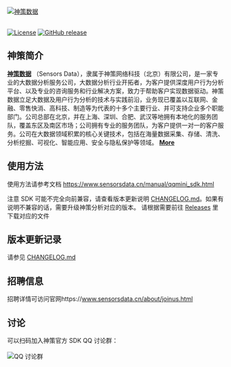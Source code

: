 [![神策数据](https://github.com/sensorsdata/sa-sdk-android/raw/master/docs/logo.png "神策数据")](https://www.sensorsdata.cn/)
<br><br>

[![License](https://img.shields.io/github/license/sensorsdata/sa-sdk-qqmini.svg)](https://github.com/sensorsdata/sa-sdk-qqmini/blob/master/LICENSE)
[![GitHub release](https://img.shields.io/github/release/sensorsdata/sa-sdk-qqmini.svg)](https://github.com/sensorsdata/sa-sdk-qqmini/releases)

## 神策简介

[**神策数据**](https://www.sensorsdata.cn/)
（Sensors Data），隶属于神策网络科技（北京）有限公司，是一家专业的大数据分析服务公司，大数据分析行业开拓者，为客户提供深度用户行为分析平台、以及专业的咨询服务和行业解决方案，致力于帮助客户实现数据驱动。神策数据立足大数据及用户行为分析的技术与实践前沿，业务现已覆盖以互联网、金融、零售快消、高科技、制造等为代表的十多个主要行业、并可支持企业多个职能部门。公司总部在北京，并在上海、深圳、合肥、武汉等地拥有本地化的服务团队，覆盖东区及南区市场；公司拥有专业的服务团队，为客户提供一对一的客户服务。公司在大数据领域积累的核心关键技术，包括在海量数据采集、存储、清洗、分析挖掘、可视化、智能应用、安全与隐私保护等领域。 [**More**](https://www.sensorsdata.cn/about/aboutus.html)

## 使用方法
使用方法请参考文档 https://www.sensorsdata.cn/manual/qqmini_sdk.html

注意 SDK 可能不完全向前兼容，请查看版本更新说明 [CHANGELOG.md](CHANGELOG.md)。如果有说明不兼容的话，需要升级神策分析对应的版本。
请根据需要前往 [Releases](https://github.com/sensorsdata/sa-sdk-qqmini/releases) 里下载对应的文件

## 版本更新记录

请参见 [CHANGELOG.md](CHANGELOG.md)

## 招聘信息
招聘详情可访问官网https://www.sensorsdata.cn/about/joinus.html
 
## 讨论

可以扫码加入神策官方 SDK QQ 讨论群：<br><br>
![ QQ 讨论群](https://github.com/sensorsdata/sa-sdk-android/raw/master/docs/qrCode.jpeg)
